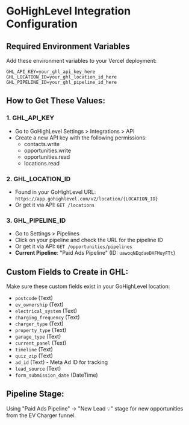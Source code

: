 # GoHighLevel Integration Configuration

## Required Environment Variables

Add these environment variables to your Vercel deployment:

```
GHL_API_KEY=your_ghl_api_key_here
GHL_LOCATION_ID=your_ghl_location_id_here  
GHL_PIPELINE_ID=your_ghl_pipeline_id_here
```

## How to Get These Values:

### 1. GHL_API_KEY
- Go to GoHighLevel Settings > Integrations > API
- Create a new API key with the following permissions:
  - contacts.write
  - opportunities.write
  - opportunities.read
  - locations.read

### 2. GHL_LOCATION_ID
- Found in your GoHighLevel URL: `https://app.gohighlevel.com/v2/location/{LOCATION_ID}`
- Or get it via API: `GET /locations`

### 3. GHL_PIPELINE_ID
- Go to Settings > Pipelines
- Click on your pipeline and check the URL for the pipeline ID
- Or get it via API: `GET /opportunities/pipelines`
- **Current Pipeline**: "Paid Ads Pipeline" (ID: `uawoqNEqdaeDXFMuyFTt`)

## Custom Fields to Create in GHL:

Make sure these custom fields exist in your GoHighLevel location:

- `postcode` (Text)
- `ev_ownership` (Text)
- `electrical_system` (Text)
- `charging_frequency` (Text)
- `charger_type` (Text)
- `property_type` (Text)
- `garage_type` (Text)
- `current_panel` (Text)
- `timeline` (Text)
- `quiz_zip` (Text)
- `ad_id` (Text) - Meta Ad ID for tracking
- `lead_source` (Text)
- `form_submission_date` (DateTime)

## Pipeline Stage:

Using "Paid Ads Pipeline" → "New Lead 💡" stage for new opportunities from the EV Charger funnel.
